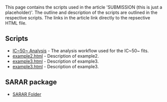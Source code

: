This page contains the scripts used in the article 'SUBMISSION (this is just a placeholder)'. The outline and description of the scripts are outlined in the respective scripts. The links in the article link directly to the repsective HTML file. 

## Scripts

- [IC~50~ Analysis](./IC50AnalysisFunction.html) - The analysis workflow used for the IC~50~ fits.
- [example2.html](./example2.html) - Description of example2.
- [example3.html](./example3.html) - Description of example3.
- [example3.html](./example3.html) - Description of example3.

## SARAR package

- [SARAR Folder](./SARAR/README.md)